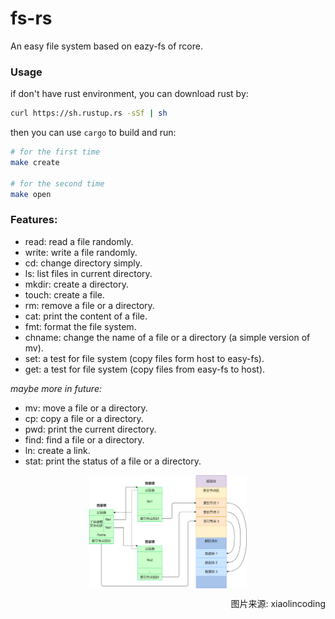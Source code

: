 # fs-rs

An easy file system based on eazy-fs of rcore.

### Usage

if don't have rust environment, you can download rust by:

```bash
curl https://sh.rustup.rs -sSf | sh
```

then you can use `cargo` to build and run:

```bash
# for the first time
make create

# for the second time
make open
```

### Features:

- read: read a file randomly.
- write: write a file randomly.
- cd: change directory simply.
- ls: list files in current directory.
- mkdir: create a directory.
- touch: create a file.
- rm: remove a file or a directory.
- cat: print the content of a file.
- fmt: format the file system.
- chname: change the name of a file or a directory (a simple version of mv).
- set: a test for file system (copy files form host to easy-fs).
- get: a test for file system (copy files from easy-fs to host).

*maybe more in future:*

- mv: move a file or a directory.
- cp: copy a file or a directory.
- pwd: print the current directory.
- find: find a file or a directory.
- ln: create a link.
- stat: print the status of a file or a directory.



<img src="./docs/mixed_index_fs.png" alt="mixed_index_fs.png" width="80%" style="
  display: block;
  margin-left: auto;
  margin-right: auto;
  width: 50%;
">

<p style="text-align: right;">图片来源: xiaolincoding</p>
